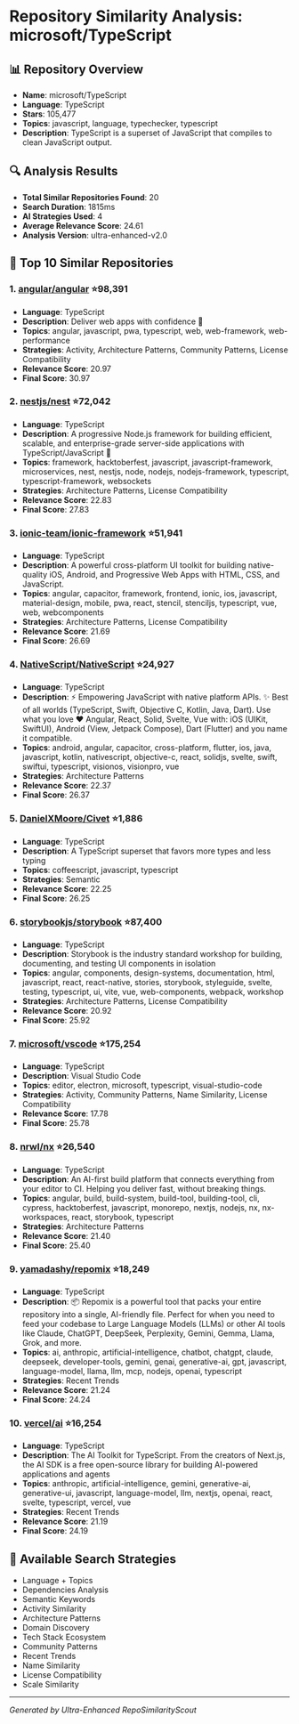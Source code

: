 # Repository Similarity Analysis: microsoft/TypeScript

## 📊 Repository Overview
- **Name**: microsoft/TypeScript
- **Language**: TypeScript
- **Stars**: 105,477
- **Topics**: javascript, language, typechecker, typescript
- **Description**: TypeScript is a superset of JavaScript that compiles to clean JavaScript output.

## 🔍 Analysis Results
- **Total Similar Repositories Found**: 20
- **Search Duration**: 1815ms
- **AI Strategies Used**: 4
- **Average Relevance Score**: 24.61
- **Analysis Version**: ultra-enhanced-v2.0

## 🎯 Top 10 Similar Repositories


### 1. [angular/angular](https://github.com/angular/angular) ⭐98,391
- **Language**: TypeScript
- **Description**: Deliver web apps with confidence 🚀
- **Topics**: angular, javascript, pwa, typescript, web, web-framework, web-performance
- **Strategies**: Activity, Architecture Patterns, Community Patterns, License Compatibility
- **Relevance Score**: 20.97
- **Final Score**: 30.97

### 2. [nestjs/nest](https://github.com/nestjs/nest) ⭐72,042
- **Language**: TypeScript
- **Description**: A progressive Node.js framework for building efficient, scalable, and enterprise-grade server-side applications with TypeScript/JavaScript 🚀
- **Topics**: framework, hacktoberfest, javascript, javascript-framework, microservices, nest, nestjs, node, nodejs, nodejs-framework, typescript, typescript-framework, websockets
- **Strategies**: Architecture Patterns, License Compatibility
- **Relevance Score**: 22.83
- **Final Score**: 27.83

### 3. [ionic-team/ionic-framework](https://github.com/ionic-team/ionic-framework) ⭐51,941
- **Language**: TypeScript
- **Description**: A powerful cross-platform UI toolkit for building native-quality iOS, Android, and Progressive Web Apps with HTML, CSS, and JavaScript.
- **Topics**: angular, capacitor, framework, frontend, ionic, ios, javascript, material-design, mobile, pwa, react, stencil, stenciljs, typescript, vue, web, webcomponents
- **Strategies**: Architecture Patterns, License Compatibility
- **Relevance Score**: 21.69
- **Final Score**: 26.69

### 4. [NativeScript/NativeScript](https://github.com/NativeScript/NativeScript) ⭐24,927
- **Language**: TypeScript
- **Description**: ⚡ Empowering JavaScript with native platform APIs. ✨ Best of all worlds (TypeScript, Swift, Objective C, Kotlin, Java, Dart). Use what you love ❤️ Angular, React, Solid, Svelte, Vue with: iOS (UIKit, SwiftUI), Android (View, Jetpack Compose), Dart (Flutter) and you name it compatible.
- **Topics**: android, angular, capacitor, cross-platform, flutter, ios, java, javascript, kotlin, nativescript, objective-c, react, solidjs, svelte, swift, swiftui, typescript, visionos, visionpro, vue
- **Strategies**: Architecture Patterns
- **Relevance Score**: 22.37
- **Final Score**: 26.37

### 5. [DanielXMoore/Civet](https://github.com/DanielXMoore/Civet) ⭐1,886
- **Language**: TypeScript
- **Description**: A TypeScript superset that favors more types and less typing
- **Topics**: coffeescript, javascript, typescript
- **Strategies**: Semantic
- **Relevance Score**: 22.25
- **Final Score**: 26.25

### 6. [storybookjs/storybook](https://github.com/storybookjs/storybook) ⭐87,400
- **Language**: TypeScript
- **Description**: Storybook is the industry standard workshop for building, documenting, and testing UI components in isolation
- **Topics**: angular, components, design-systems, documentation, html, javascript, react, react-native, stories, storybook, styleguide, svelte, testing, typescript, ui, vite, vue, web-components, webpack, workshop
- **Strategies**: Architecture Patterns, License Compatibility
- **Relevance Score**: 20.92
- **Final Score**: 25.92

### 7. [microsoft/vscode](https://github.com/microsoft/vscode) ⭐175,254
- **Language**: TypeScript
- **Description**: Visual Studio Code
- **Topics**: editor, electron, microsoft, typescript, visual-studio-code
- **Strategies**: Activity, Community Patterns, Name Similarity, License Compatibility
- **Relevance Score**: 17.78
- **Final Score**: 25.78

### 8. [nrwl/nx](https://github.com/nrwl/nx) ⭐26,540
- **Language**: TypeScript
- **Description**: An AI-first build platform that connects everything from your editor to CI. Helping you deliver fast, without breaking things.
- **Topics**: angular, build, build-system, build-tool, building-tool, cli, cypress, hacktoberfest, javascript, monorepo, nextjs, nodejs, nx, nx-workspaces, react, storybook, typescript
- **Strategies**: Architecture Patterns
- **Relevance Score**: 21.40
- **Final Score**: 25.40

### 9. [yamadashy/repomix](https://github.com/yamadashy/repomix) ⭐18,249
- **Language**: TypeScript
- **Description**: 📦 Repomix is a powerful tool that packs your entire repository into a single, AI-friendly file. Perfect for when you need to feed your codebase to Large Language Models (LLMs) or other AI tools like Claude, ChatGPT, DeepSeek, Perplexity, Gemini, Gemma, Llama, Grok, and more.
- **Topics**: ai, anthropic, artificial-intelligence, chatbot, chatgpt, claude, deepseek, developer-tools, gemini, genai, generative-ai, gpt, javascript, language-model, llama, llm, mcp, nodejs, openai, typescript
- **Strategies**: Recent Trends
- **Relevance Score**: 21.24
- **Final Score**: 24.24

### 10. [vercel/ai](https://github.com/vercel/ai) ⭐16,254
- **Language**: TypeScript
- **Description**: The AI Toolkit for TypeScript. From the creators of Next.js, the AI SDK is a free open-source library for building AI-powered applications and agents 
- **Topics**: anthropic, artificial-intelligence, gemini, generative-ai, generative-ui, javascript, language-model, llm, nextjs, openai, react, svelte, typescript, vercel, vue
- **Strategies**: Recent Trends
- **Relevance Score**: 21.19
- **Final Score**: 24.19


## 🚀 Available Search Strategies
- Language + Topics
- Dependencies Analysis
- Semantic Keywords
- Activity Similarity
- Architecture Patterns
- Domain Discovery
- Tech Stack Ecosystem
- Community Patterns
- Recent Trends
- Name Similarity
- License Compatibility
- Scale Similarity

---
*Generated by Ultra-Enhanced RepoSimilarityScout*
